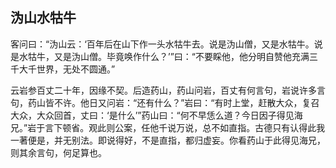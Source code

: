 ##  沩山水牯牛

客问曰：“沩山云：‘百年后在山下作一头水牯牛去。说是沩山僧，又是水牯牛。说是水牯牛，又是沩山僧。毕竟唤作什么？’”曰：“不要睬他，他分明自赞他充满三千大千世界，无处不圆通。”

云岩参百丈二十年，因缘不契。后造药山，药山问岩，百丈有何言句，岩说许多言句，药山皆不许。他日又问岩：“还有什么？”岩曰：“有时上堂，赶散大众，复召大众，大众回首，丈曰：‘是什么’”药山曰：“何不早恁么道？今日因子得见海兄。”岩于言下顿省。观此则公案，任他千说万说，总不如直指。古德只有认得此我一著便是，并无别法。即说得好，不是直指，都归虚妄。你看药山于此得见海兄，则其余言句，何足算也。

